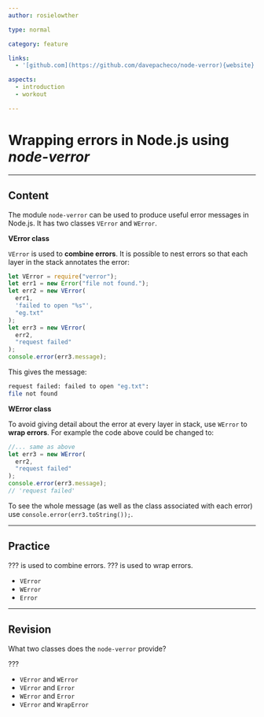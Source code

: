```yaml
---
author: rosielowther

type: normal

category: feature

links:
  - '[github.com](https://github.com/davepacheco/node-verror){website}'

aspects:
  - introduction
  - workout

---
```

# Wrapping errors in Node.js using _node-verror_

---
## Content

The module `node-verror` can be used to produce useful error messages in Node.js. It has two classes `VError` and `WError`.

**VError class**

`VError` is used to **combine errors**. It is possible to nest errors so that each layer in the stack annotates the error:

```javascript
let VError = require("verror");
let err1 = new Error("file not found.");
let err2 = new VError(
  err1,
  'failed to open "%s"',
  "eg.txt"
);
let err3 = new VError(
  err2,
  "request failed"
);
console.error(err3.message);
```

This gives the message:

```bash
request failed: failed to open "eg.txt":
file not found
```

**WError class**

To avoid giving detail about the error at every layer in stack, use `WError` to **wrap errors**.  For example the code above could be changed to:

```javascript
//... same as above
let err3 = new WError(
  err2,
  "request failed"
);
console.error(err3.message);
// 'request failed'
```
To see the whole message (as well as the class associated with each error) use `console.error(err3.toString());`.

---
## Practice

??? is used to combine errors. ??? is used to wrap errors.


* `VError`
* `WError`
* `Error`

---
## Revision

What two classes does the `node-verror` provide?

???

* `VError` and `WError`
* `VError` and `Error`
* `WError` and `Error`
* `VError` and `WrapError`

 

